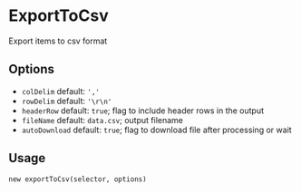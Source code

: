 ExportToCsv
===========

Export items to csv format

## Options
- `colDelim` default: `','`
- `rowDelim` default: `'\r\n'`
- `headerRow` default: `true`; flag to include header rows in the output
- `fileName` default: `data.csv`; output filename
- `autoDownload` default: `true`; flag to download file after processing or wait

## Usage
```new exportToCsv(selector, options)```